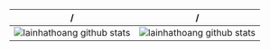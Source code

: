|   /    | / |
| ----------- | ----------- |
| <img align="center" src="https://github-readme-streak-stats.herokuapp.com?user=lainhathoang&date_format=M%20j%5B%2C%20Y%5D" alt="lainhathoang github stats" /> | <img align="center" src="https://github-readme-stats.vercel.app/api/top-langs/?username=lainhathoang&langs_count=20&layout=pie" alt="lainhathoang github stats" />  |
